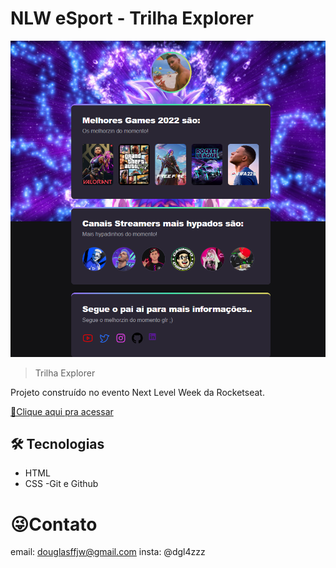 # NLW eSport - Trilha Explorer

![preview.png](./.github/preview.png)

> Trilha Explorer

Projeto construído no evento Next Level Week da Rocketseat.

[🔗Clique aqui pra acessar](https://https://douglasffjw.github.io/NLWGAMES/)

## 🛠 Tecnologias

- HTML
- CSS 
-Git e Github

# 😜Contato
 
email: douglasffjw@gmail.com
insta: @dgl4zzz
